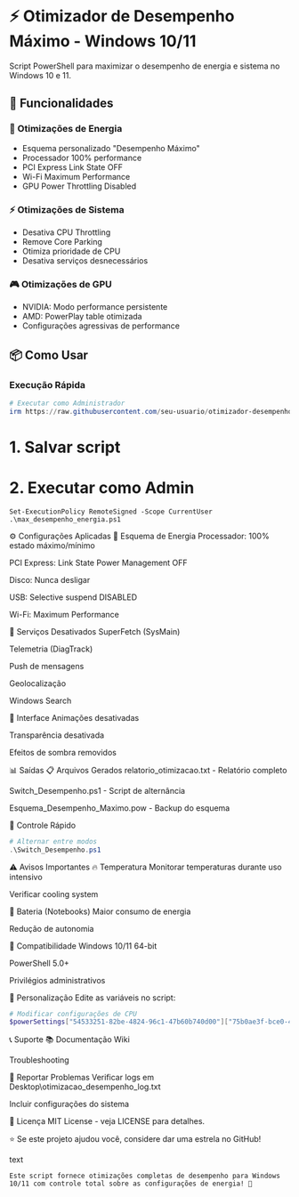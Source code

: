 # ⚡ Otimizador de Desempenho Máximo - Windows 10/11

Script PowerShell para maximizar o desempenho de energia e sistema no Windows 10 e 11.

## 🚀 Funcionalidades

### 🎯 Otimizações de Energia
- Esquema personalizado "Desempenho Máximo"
- Processador 100% performance
- PCI Express Link State OFF
- Wi-Fi Maximum Performance
- GPU Power Throttling Disabled

### ⚡ Otimizações de Sistema
- Desativa CPU Throttling
- Remove Core Parking
- Otimiza prioridade de CPU
- Desativa serviços desnecessários

### 🎮 Otimizações de GPU
- NVIDIA: Modo performance persistente
- AMD: PowerPlay table otimizada
- Configurações agressivas de performance

## 📦 Como Usar

### Execução Rápida
````powershell
# Executar como Administrador
irm https://raw.githubusercontent.com/seu-usuario/otimizador-desempenho/main/max_desempenho_energia.ps1 | iex
````
# 1. Salvar script
# 2. Executar como Admin
````
Set-ExecutionPolicy RemoteSigned -Scope CurrentUser
.\max_desempenho_energia.ps1
````

⚙️ Configurações Aplicadas
🔧 Esquema de Energia
Processador: 100% estado máximo/mínimo

PCI Express: Link State Power Management OFF

Disco: Nunca desligar

USB: Selective suspend DISABLED

Wi-Fi: Maximum Performance

🛑 Serviços Desativados
SuperFetch (SysMain)

Telemetria (DiagTrack)

Push de mensagens

Geolocalização

Windows Search

🎨 Interface
Animações desativadas

Transparência desativada

Efeitos de sombra removidos

📊 Saídas
📋 Arquivos Gerados
relatorio_otimizacao.txt - Relatório completo

Switch_Desempenho.ps1 - Script de alternância

Esquema_Desempenho_Maximo.pow - Backup do esquema

🔄 Controle Rápido
````powershell
# Alternar entre modos
.\Switch_Desempenho.ps1
````
⚠️ Avisos Importantes
🔥 Temperatura
Monitorar temperaturas durante uso intensivo

Verificar cooling system

🔋 Bateria (Notebooks)
Maior consumo de energia

Redução de autonomia

🎯 Compatibilidade
Windows 10/11 64-bit

PowerShell 5.0+

Privilégios administrativos

🔧 Personalização
Edite as variáveis no script:

````powershell
# Modificar configurações de CPU
$powerSettings["54533251-82be-4824-96c1-47b60b740d00"]["75b0ae3f-bce0-45a7-8c89-c9611c25e100"] = 100
````
📞 Suporte
📚 Documentação
Wiki

Troubleshooting

🐛 Reportar Problemas
Verificar logs em Desktop\otimizacao_desempenho_log.txt

Incluir configurações do sistema

📜 Licença
MIT License - veja LICENSE para detalhes.

⭐ Se este projeto ajudou você, considere dar uma estrela no GitHub!

text
````
Este script fornece otimizações completas de desempenho para Windows 10/11 com controle total sobre as configurações de energia! 🚀
````
